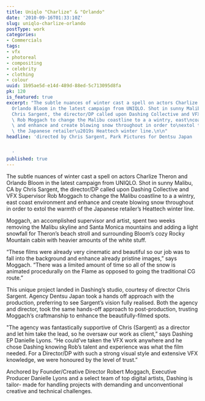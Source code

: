 ```yaml
---
title: Uniqlo "Charlize" & "Orlando"
date: '2010-09-16T01:33:10Z'
slug: uniqlo-charlize-orlando
postType: work
categories:
- Commercials
tags:
- vfx
- photoreal
- compositing
- celebrity
- clothing
- colour
uuid: 1b95ae5d-e14d-489d-88ed-5c713095d8fa
pk: 120
is_featured: true
excerpt: "The subtle nuances of winter cast a spell on actors Charlize Theron and\n\
  Orlando Bloom in the latest campaign from UNIQLO. Shot in sunny Malibu, CA by\n\
  Chris Sargent, the director/DP called upon Dashing Collective and VFX\nSupervisor\
  \ Rob Moggach to change the Malibu coastline to a a wintry, east\ncoast environment\
  \ and enhance and create blowing snow throughout in order to\nextol the warmth of\
  \ the Japanese retailer\u2019s Heattech winter line.\n\n"
headline: 'directed by Chris Sargent, Park Pictures for Dentsu Japan


  '
published: true
---
```

The subtle nuances of winter cast a spell on actors Charlize Theron and
Orlando Bloom in the latest campaign from UNIQLO. Shot in sunny Malibu, CA by
Chris Sargent, the director/DP called upon Dashing Collective and VFX
Supervisor Rob Moggach to change the Malibu coastline to a a wintry, east
coast environment and enhance and create blowing snow throughout in order to
extol the warmth of the Japanese retailer’s Heattech winter line.

Moggach, an accomplished supervisor and artist, spent two weeks removing the
Malibu skyline and Santa Monica mountains and adding a light snowfall for
Theron’s beach stroll and surrounding Bloom’s cozy Rocky Mountain cabin with
heavier amounts of the white stuff.

“These films were already very cinematic and beautiful so our job was to fall
into the background and enhance already pristine images,” says Moggach. “There
was a limited amount of time so all of the snow is animated procedurally on
the Flame as opposed to going the traditional CG route.”

This unique project landed in Dashing’s studio, courtesy of director Chris
Sargent. Agency Dentsu Japan took a hands off approach with the production,
preferring to see Sargent’s vision fully realised. Both the agency and
director, took the same hands-off approach to post-production, trusting
Moggach’s craftmanship to enhance the beautifully-filmed spots.

"The agency was fantastically supportive of Chris (Sargent) as a director and
let him take the lead, so he oversaw our work as client,” says Dashing EP
Danielle Lyons. “He could’ve taken the VFX work anywhere and he chose Dashing
knowing Rob’s talent and experience was what the film needed. For a
Director/DP with such a strong visual style and extensive VFX knowledge, we
were honoured by the level of trust.”

Anchored by Founder/Creative Director Robert Moggach, Executive Producer
Danielle Lyons and a select team of top digital artists, Dashing is tailor-
made for handling projects with demanding and unconventional creative and
technical challenges.


